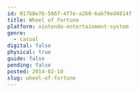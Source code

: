 ```yaml
---
id: 017b8e7b-5867-4f7e-a260-6ab79ed4814f
title: Wheel of Fortune
platform: nintendo-entertainment-system
genre:
  - casual
digital: false
physical: true
guide: false
pending: false
posted: 2014-02-10
slug: wheel-of-fortune
---
```

